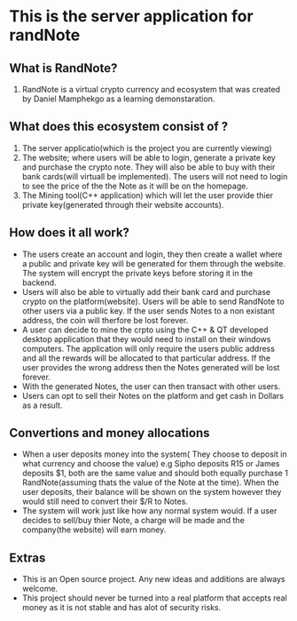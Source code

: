 # This is the server application for randNote

## What is RandNote?

1. RandNote is a virtual crypto currency and ecosystem that was created by Daniel Mamphekgo as a learning demonstaration.

## What does this ecosystem consist of ?

1. The server applicatio(which is the project you are currently viewing)
2. The website; where users will be able to login, generate a private key and purchase the crypto note. They will also be able to buy with their bank cards(will virtuall be implemented). The users will not need to login to see the price of the the Note as it will be on the homepage.
3. The Mining tool(C++ application) which will let the user provide thier private key(generated through their website accounts).

## How does it all work?

-   The users create an account and login, they then create a wallet where a public and private key will be generated for them through the website. The system will encrypt the private keys before storing it in the backend.
-   Users will also be able to virtually add their bank card and purchase crypto on the platform(website). Users will be able to send RandNote to other users via a public key. If the user sends Notes to a non existant address, the coin will therfore be lost forever.
-   A user can decide to mine the crpto using the C++ & QT developed desktop application that they would need to install on their windows computers. The application will only require the users public address and all the rewards will be allocated to that particular address. If the user provides the wrong address then the Notes generated will be lost forever.
-   With the generated Notes, the user can then transact with other users.
-   Users can opt to sell their Notes on the platform and get cash in Dollars as a result.

## Convertions and money allocations

-   When a user deposits money into the system( They choose to deposit in what currency and choose the value) e.g Sipho deposits R15 or James deposits $1, both are the same value and should both equally purchase 1 RandNote(assuming thats the value of the Note at the time). When the user deposits, their balance will be shown on the system however they would still need to convert their $/R to Notes.
-   The system will work just like how any normal system would. If a user decides to sell/buy thier Note, a charge will be made and the company(the website) will earn money.

## Extras

-   This is an Open source project. Any new ideas and additions are always welcome.
-   This project should never be turned into a real platform that accepts real money as it is not stable and has alot of security risks.
